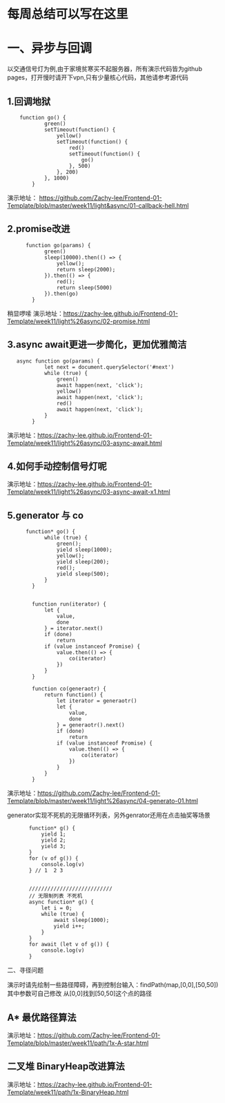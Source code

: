 # 每周总结可以写在这里

# 一、异步与回调

以交通信号灯为例,由于家境贫寒买不起服务器，所有演示代码皆为github pages，打开慢时请开下vpn,只有少量核心代码，其他请参考源代码

## 1.回调地狱

```
    function go() {
            green()
            setTimeout(function() {
                yellow()
                setTimeout(function() {
                    red()
                    setTimeout(function() {
                        go()
                    }, 500)
                }, 200)
            }, 1000)
        }
```

演示地址： https://github.com/Zachy-lee/Frontend-01-Template/blob/master/week11/light&async/01-callback-hell.html


## 2.promise改进

```
      function go(params) {
            green()
            sleep(10000).then(() => {
                yellow();
                return sleep(2000);
            }).then(() => {
                red();
                return sleep(5000)
            }).then(go)
        }
```
稍显啰嗦
演示地址：https://zachy-lee.github.io/Frontend-01-Template/week11/light%26async/02-promise.html

## 3.async await更进一步简化，更加优雅简洁
```
   async function go(params) {
            let next = document.querySelector('#next')
            while (true) {
                green()
                await happen(next, 'click');
                yellow()
                await happen(next, 'click');
                red()
                await happen(next, 'click');
            }
        }
```
演示地址：https://zachy-lee.github.io/Frontend-01-Template/week11/light%26async/03-async-await.html

## 4.如何手动控制信号灯呢
演示地址：https://zachy-lee.github.io/Frontend-01-Template/week11/light%26async/03-async-await-x1.html

## 5.generator 与 co
```
      function* go() {
            while (true) {
                green();
                yield sleep(1000);
                yellow();
                yield sleep(200);
                red();
                yield sleep(500);
            }
        }


        function run(iterator) {
            let {
                value,
                done
            } = iterator.next()
            if (done)
                return
            if (value instanceof Promise) {
                value.then(() => {
                    co(iterator)
                })
            }
        }

        function co(generaotr) {
            return function() {
                let iterator = generaotr()
                let {
                    value,
                    done
                } = generaotr().next()
                if (done)
                    return
                if (value instanceof Promise) {
                    value.then(() => {
                        co(iterator)
                    })
                }
            }
        }
```
 演示地址：https://github.com/Zachy-lee/Frontend-01-Template/blob/master/week11/light%26async/04-generato-01.html
 
 generator实现不死机的无限循环列表，另外genrator还用在点击抽奖等场景
 
 ```
        function* g() {
            yield 1;
            yield 2;
            yield 3;
        }
        for (v of g()) {
            console.log(v)
        } // 1  2 3


        ///////////////////////////
        // 无限制列表 不死机
        async function* g() {
            let i = 0;
            while (true) {
                await sleep(1000);
                yield i++;
            }
        }
        for await (let v of g()) {
            console.log(v)
        }
 ````
 二、寻径问题
 
 演示时请先绘制一些路径障碍，再到控制台输入：findPath(map,[0,0],[50,50]) 其中参数可自己修改 从[0,0]找到[50,50]这个点的路径
 
 ## A* 最优路径算法
 演示地址：https://github.com/Zachy-lee/Frontend-01-Template/blob/master/week11/path/1x-A-star.html
 
 ## 二叉堆 BinaryHeap改进算法
  演示地址：https://zachy-lee.github.io/Frontend-01-Template/week11/path/1x-BinaryHeap.html
  
  
  
 

